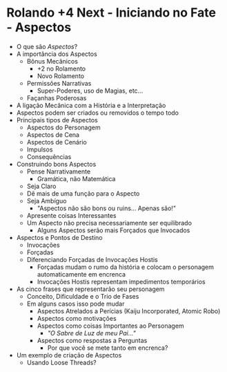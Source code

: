 # Rolando +4 Next - Iniciando no Fate - Aspectos

+ O que são _Aspectos_?
+ A importância dos Aspectos
  + Bônus Mecânicos
    + +2 no Rolamento
    + Novo Rolamento
  + Permissões Narrativas
    + Super-Poderes, uso de Magias, etc...
  + Façanhas Poderosas
+ A ligação Mecânica com a História e a Interpretação
+ Aspectos podem ser criados ou removidos o tempo todo
+ Principais tipos de Aspectos
  + Aspectos do Personagem
  + Aspectos de Cena
  + Aspectos de Cenário
  + Impulsos
  + Consequências
+ Construindo bons Aspectos
  + Pense Narrativamente
    + Gramática, não Matemática
  + Seja Claro
  + Dê mais de uma função para o Aspecto
  + Seja Ambíguo
    + "Aspectos não são bons ou ruins... Apenas são!"
  + Apresente coisas Interessantes
  + Um Aspecto não precisa necessariamente ser equilibrado
    + Alguns Aspectos serão mais Forçados que Invocados
+ Aspectos e Pontos de Destino
  + Invocações
  + Forçadas
  + Diferenciando Forçadas de Invocações Hostis
    + Forçadas mudam o rumo da história e colocam o personagem automaticamente em encrenca
    + Invocações Hostis representam impedimentos temporários
+ As cinco frases que representarão seu personagem
  + Conceito, Dificuldade e o Trio de Fases
  + Em alguns casos isso pode mudar
    + Aspectos Atrelados a Perícias (Kaiju Incorporated, Atomic Robo)
    + Aspectos como motivações
    + Aspectos como coisas Importantes ao Personagem
      + _"O Sabre de Luz de meu Pai..."_
    + Aspectos como respostas a Perguntas
      + Por que você se mete tanto em encrenca?
+ Um exemplo de criação de Aspectos
  + Usando Loose Threads?
